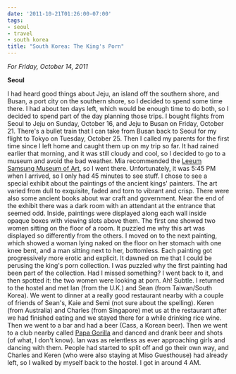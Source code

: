 ```yaml
---
date: '2011-10-21T01:26:00-07:00'
tags:
- seoul
- travel
- south korea
title: "South Korea: The King's Porn"
---
```


*For Friday, October 14, 2011*

**Seoul**

I had heard good things about Jeju, an island off the southern shore, and Busan, a port city on the southern shore, so I decided to spend some time there. I had about ten days left, which would be enough time to do both, so I decided to spend part of the day planning those trips. I bought flights from Seoul to Jeju on Sunday, October 16, and Jeju to Busan on Friday, October 21. There's a bullet train that I can take from Busan back to Seoul for my flight to Tokyo on Tuesday, October 25. Then I called my parents for the first time since I left home and caught them up on my trip so far. It had rained earlier that morning, and it was still cloudy and cool, so I decided to go to a museum and avoid the bad weather. Mia recommended the [Leeum Samsung Museum of Art](https://www.google.com/search?q=leeum+samsung+museum+of+art), so I went there. Unfortunately, it was 5:45 PM when I arrived, so I only had 45 minutes to see stuff. I chose to see a special exhibit about the paintings of the ancient kings' painters. The art varied from dull to exquisite, faded and torn to vibrant and crisp. There were also some ancient books about war craft and government. Near the end of the exhibit there was a dark room with an attendant at the entrance that seemed odd. Inside, paintings were displayed along each wall inside opaque boxes with viewing slots above them. The first one showed two women sitting on the floor of a room. It puzzled me why this art was displayed so differently from the others. I moved on to the next painting, which showed a woman lying naked on the floor on her stomach with one knee bent, and a man sitting next to her, bottomless. Each painting got progressively more erotic and explicit. It dawned on me that I could be perusing the king's porn collection. I was puzzled why the first painting had been part of the collection. Had I missed something? I went back to it, and then spotted it: the two women were looking at porn. Ah! Subtle. I returned to the hostel and met Ian (from the U.K.) and Sean (from Taiwan/South Korea). We went to dinner at a really good restaurant nearby with a couple of friends of Sean's, Kaie and Semi (not sure about the spelling). Keren (from Australia) and Charles (from Singapore) met us at the restaurant after we had finished eating and we stayed there for a while drinking rice wine. Then we went to a bar and had a beer (Cass, a Korean beer). Then we went to a club nearby called [Papa Gorilla](http://papagorilla.com/) and danced and drank beer and shots (of what, I don't know). Ian was as relentless as ever approaching girls and dancing with them. People had started to split off and go their own way, and Charles and Keren (who were also staying at Miso Guesthouse) had already left, so I walked by myself back to the hostel. I got in around 4 AM.
